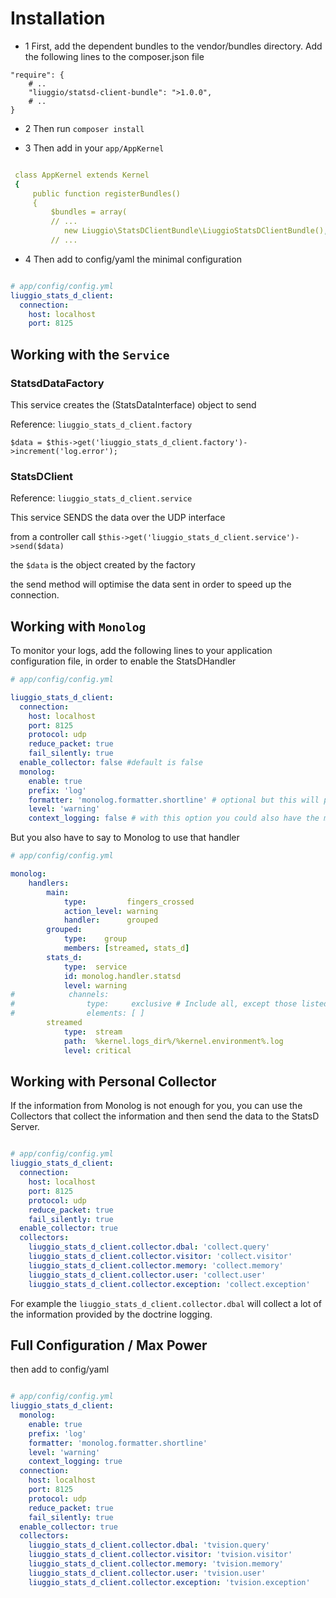 Installation
============

* 1 First, add the dependent bundles to the vendor/bundles directory. Add the following lines to the composer.json file

```
"require": {
    # ..
    "liuggio/statsd-client-bundle": ">1.0.0",
    # ..
}
```

* 2 Then run `composer install`


* 3 Then add in your `app/AppKernel`

``` yaml

 class AppKernel extends Kernel
 {
     public function registerBundles()
     {
         $bundles = array(
         // ...
            new Liuggio\StatsDClientBundle\LiuggioStatsDClientBundle(),
         // ...

```

* 4 Then add to config/yaml the minimal configuration

``` yaml

# app/config/config.yml
liuggio_stats_d_client:
  connection:
    host: localhost
    port: 8125

```

Working with the `Service`
-------------

### StatsdDataFactory

This service creates the (StatsDataInterface) object to send

Reference: `liuggio_stats_d_client.factory`

```
$data = $this->get('liuggio_stats_d_client.factory')->increment('log.error');

```

### StatsDClient

Reference: `liuggio_stats_d_client.service`

This service SENDS the data over the UDP interface

from a controller call ``` $this->get('liuggio_stats_d_client.service')->send($data) ```

the `$data` is the object created by the factory

the send method will optimise the data sent in order to speed up the connection.



Working with `Monolog`
-------------

To monitor your logs, add the following lines to your application configuration
file, in order to enable the StatsDHandler


``` yaml
# app/config/config.yml

liuggio_stats_d_client:
  connection:
    host: localhost
    port: 8125
    protocol: udp
    reduce_packet: true
    fail_silently: true
  enable_collector: false #default is false
  monolog:
    enable: true
    prefix: 'log'
    formatter: 'monolog.formatter.shortline' # optional but this will prettify the statsd key
    level: 'warning'
    context_logging: false # with this option you could also have the monolog context variable in your graphs


```

But you also have to say to Monolog to use that handler

``` yaml
# app/config/config.yml

monolog:
    handlers:
        main:
            type:         fingers_crossed
            action_level: warning
            handler:      grouped
        grouped:
            type:    group
            members: [streamed, stats_d]
        stats_d:
            type:  service
            id: monolog.handler.statsd
            level: warning
#            channels:
#                type:     exclusive # Include all, except those listed below
#                elements: [ ]
        streamed
            type:  stream
            path:  %kernel.logs_dir%/%kernel.environment%.log
            level: critical

```


Working with Personal Collector
-------------

If the information from Monolog is not enough for you, you can use the Collectors that collect the information and then send the data to the StatsD Server.




``` yaml

# app/config/config.yml
liuggio_stats_d_client:
  connection:
    host: localhost
    port: 8125
    protocol: udp
    reduce_packet: true
    fail_silently: true
  enable_collector: true
  collectors:
    liuggio_stats_d_client.collector.dbal: 'collect.query'
    liuggio_stats_d_client.collector.visitor: 'collect.visitor'
    liuggio_stats_d_client.collector.memory: 'collect.memory'
    liuggio_stats_d_client.collector.user: 'collect.user'
    liuggio_stats_d_client.collector.exception: 'collect.exception'


```

For example the `liuggio_stats_d_client.collector.dbal` will collect a lot of the information provided by the doctrine logging.



Full Configuration / Max Power
------------


then add to config/yaml

``` yaml

# app/config/config.yml
liuggio_stats_d_client:
  monolog:
    enable: true
    prefix: 'log'
    formatter: 'monolog.formatter.shortline'
    level: 'warning'
    context_logging: true
  connection:
    host: localhost
    port: 8125
    protocol: udp
    reduce_packet: true
    fail_silently: true
  enable_collector: true
  collectors:
    liuggio_stats_d_client.collector.dbal: 'tvision.query'
    liuggio_stats_d_client.collector.visitor: 'tvision.visitor'
    liuggio_stats_d_client.collector.memory: 'tvision.memory'
    liuggio_stats_d_client.collector.user: 'tvision.user'
    liuggio_stats_d_client.collector.exception: 'tvision.exception'



```
